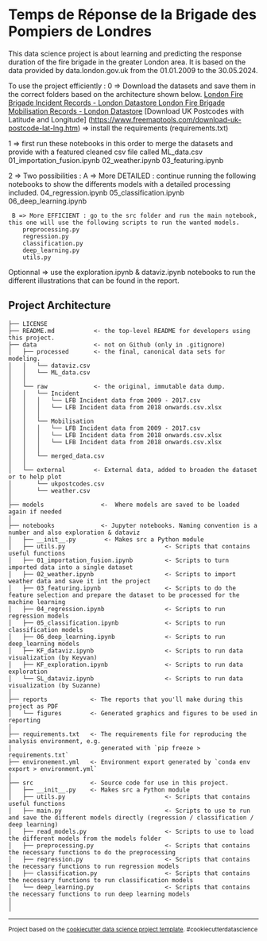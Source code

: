 Temps de Réponse de la Brigade des Pompiers de Londres
==============================

This data science project is about learning and predicting the response duration of the fire brigade in the greater London area.
It is based on the data provided by data.london.gov.uk from the 01.01.2009 to the 30.05.2024.

To use the project efficiently :
 0 => Download the datasets and save them in the correct folders based on the architecture shown below.
    [London Fire Brigade Incident Records - London Datastore ](https://data.london.gov.uk/dataset/london-fire-brigade-incident-records)
    [London Fire Brigade Mobilisation Records - London Datastore](https://data.london.gov.uk/dataset/london-fire-brigade-mobilisation-records)
    [Download UK Postcodes with Latitude and Longitude] (https://www.freemaptools.com/download-uk-postcode-lat-lng.htm)
  => install the requirements (requirements.txt)

 1 => first run these notebooks in this order to merge the datasets and provide with a featured cleaned csv file called ML_data.csv
    01_importation_fusion.ipynb
    02_weather.ipynb
    03_featuring.ipynb

 2 => Two possibilities :
     A => More DETAILED : continue running the following notebooks to show the differents models with a detailed processing included. 
        04_regression.ipynb
        05_classification.ipynb
        06_deep_learning.ipynb

     B => More EFFICIENT : go to the src folder and run the main notebook, this one will use the following scripts to run the wanted models.
        preprocessing.py
        regression.py
        classification.py
        deep_learning.py
        utils.py

Optionnal => use the exploration.ipynb & dataviz.ipynb notebooks to run the different illustrations that can be found in the report.

Project Architecture
------------
    ├── LICENSE
    ├── README.md           <- the top-level README for developers using this project.
    ├── data                <- not on Github (only in .gitignore)
    │   ├── processed       <- the final, canonical data sets for modeling.
    │   │   └── dataviz.csv
    │   │   └── ML_data.csv
    │   │ 
    │   └── raw             <- the original, immutable data dump.
    │   │   └── Incident
    │   │   │   └── LFB Incident data from 2009 - 2017.csv
    │   │   │   └── LFB Incident data from 2018 onwards.csv.xlsx
    │   │   │ 
    │   │   └── Mobilisation
    │   │   │   └── LFB Incident data from 2009 - 2017.csv
    │   │   │   └── LFB Incident data from 2018 onwards.csv.xlsx
    │   │   │   └── LFB Incident data from 2018 onwards.csv.xlsx
    │   │   │ 
    │   │   └── merged_data.csv
    │   │ 
    │   └── external        <- External data, added to broaden the dataset or to help plot
    │       └── ukpostcodes.csv
    │       └── weather.csv
    │
    ├── models                <-  Where models are saved to be loaded again if needed
    │
    ├── notebooks             <- Jupyter notebooks. Naming convention is a number and also exploration & dataviz
    │   ├── __init__.py        <- Makes src a Python module
    │   ├── utils.py                            <- Scripts that contains useful functions
    │   ├── 01_importation_fusion.ipynb         <- Scripts to turn imported data into a single dataset
    │   ├── 02_weather.ipynb                    <- Scripts to import weather data and save it int the project
    │   ├── 03_featuring.ipynb                  <- Scripts to do the feature selection and prepare the dataset to be processed for the machine learning   
    │   ├── 04_regression.ipynb                 <- Scripts to run regression models
    │   ├── 05_classification.ipynb             <- Scripts to run classification models
    │   ├── 06_deep_learning.ipynb              <- Scripts to run deep_learning models
    │   ├── KF_dataviz.ipynb                    <- Scripts to run data visualization (by Keyvan)
    │   ├── KF_exploration.ipynb                <- Scripts to run data exploration 
    │   └── SL_dataviz.ipynb                    <- Scripts to run data visualization (by Suzanne)
    │
    ├── reports            <- The reports that you'll make during this project as PDF
    │   └── figures        <- Generated graphics and figures to be used in reporting
    │
    ├── requirements.txt   <- The requirements file for reproducing the analysis environment, e.g.
    │                         generated with `pip freeze > requirements.txt`
    ├── environement.yml   <- Environment export generated by `conda env export > environment.yml`  
    │
    ├── src                <- Source code for use in this project.
    │   ├── __init__.py    <- Makes src a Python module
    │   ├── utils.py                            <- Scripts that contains useful functions
    │   ├── main.py                             <- Scripts to use to run and save the different models directly (regression / classification / deep learning)
    │   ├── read_models.py                      <- Scripts to use to load the different models from the models folder 
    │   ├── preprocessing.py                    <- Scripts that contains the necessary functions to do the preprocessing
    │   ├── regression.py                       <- Scripts that contains the necessary functions to run regression models
    │   ├── classification.py                   <- Scripts that contains the necessary functions to run classification models
    │   └── deep_learning.py                    <- Scripts that contains the necessary functions to run deep learning models
    │  
    │  
--------

<p><small>Project based on the <a target="ResponseDuration" href="https://drivendata.github.io/cookiecutter-data-science/">cookiecutter data science project template</a>. #cookiecutterdatascience</small></p>
